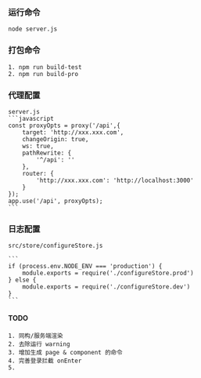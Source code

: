 

### 运行命令
	node server.js
	
### 打包命令
	1. npm run build-test
	2. npm run build-pro

### 代理配置
	server.js
    ```javascript
    const proxyOpts = proxy('/api',{
        target: 'http://xxx.xxx.com',
        changeOrigin: true,
        ws: true,
        pathRewrite: {
            '^/api': ''
        },
        router: {
            'http://xxx.xxx.com': 'http://localhost:3000'
        }
    });
    app.use('/api', proxyOpts);
    ```
### 日志配置
	src/store/configureStore.js

	```
	if (process.env.NODE_ENV === 'production') {
    	module.exports = require('./configureStore.prod')
	} else {
	    module.exports = require('./configureStore.dev')
	}
	```

#### TODO
    1. 同构/服务端渲染
    2. 去除运行 warning
    3. 增加生成 page & component 的命令
    4. 完善登录拦截 onEnter
    5.

